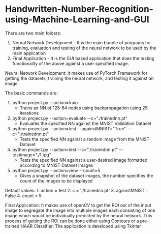 # Handwritten-Number-Recognition-using-Machine-Learning-and-GUI

There are two main folders:
  1. Neural Network Development - It is the main bundle of programs for training, evaluation and testing of the neural network to be used by the main application
  2. Final Application - It is the GUI based application that does the testing functionality of the above against a user specified image.

Neural Network Development: It makes use of PyTorch Framework for getting the datasets, training the neural network, and testing it against an image.

The basic commands are:
1. python project.py --action=train                    
	* Trains an NN of 128-64 nodes using backpropagation using 25 iterations
2. python project.py --action=evaluate --c="./trainednn.pt"
	* Evaluates the specified NN against the MNIST Validation Dataset
3. python project.py --action=test	--againstMNIST="True" --c="./trainednn.pt"
	* Tests the specified NN against a random image from the MNIST Dataset
4. python project.py --action=test --c="./trainednn.pt" --testimage="./1.jpg"
	* Tests the specified NN against a  user-desired image formatted according to MNIST Dataset images
5. python project.py --action=view --count=5
	* Gives a snapshot of the dataset images, the number specifies the count of the images to be displayed

Default values:
	1. action = test
	2. c = './trainednn.pt'
	3. againstMNIST = False
	4. count = 5

Final Application: It makes use of openCV to get the ROI out of the input image to segregate the image into multiple images each consisting of one image which would be individually predicted by the neural network. This process of getting the ROI can be done either using Contours or a pre-trained HAAR Classifier. The application is developed using Tkinter
